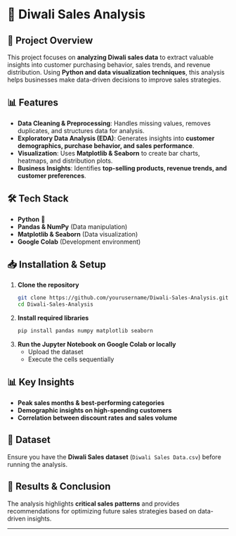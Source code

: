 # 🎇 Diwali Sales Analysis  

## 📌 Project Overview  
This project focuses on **analyzing Diwali sales data** to extract valuable insights into customer purchasing behavior, sales trends, and revenue distribution. Using **Python and data visualization techniques**, this analysis helps businesses make data-driven decisions to improve sales strategies.  

## 📊 Features  
- **Data Cleaning & Preprocessing**: Handles missing values, removes duplicates, and structures data for analysis.  
- **Exploratory Data Analysis (EDA)**: Generates insights into **customer demographics, purchase behavior, and sales performance**.  
- **Visualization**: Uses **Matplotlib & Seaborn** to create bar charts, heatmaps, and distribution plots.  
- **Business Insights**: Identifies **top-selling products, revenue trends, and customer preferences**.  

## 🛠️ Tech Stack  
- **Python** 🐍  
- **Pandas & NumPy** (Data manipulation)  
- **Matplotlib & Seaborn** (Data visualization)  
- **Google Colab** (Development environment)  

## 📥 Installation & Setup  
1. **Clone the repository**  
   ```bash
   git clone https://github.com/yourusername/Diwali-Sales-Analysis.git  
   cd Diwali-Sales-Analysis
   ```
2. **Install required libraries**  
   ```bash
   pip install pandas numpy matplotlib seaborn
   ```
3. **Run the Jupyter Notebook on Google Colab or locally**  
   - Upload the dataset  
   - Execute the cells sequentially  

## 📊 Key Insights  
- **Peak sales months & best-performing categories**  
- **Demographic insights on high-spending customers**  
- **Correlation between discount rates and sales volume**  

## 📎 Dataset  
Ensure you have the **Diwali Sales dataset** (`Diwali Sales Data.csv`) before running the analysis.  

## 📜 Results & Conclusion  
The analysis highlights **critical sales patterns** and provides recommendations for optimizing future sales strategies based on data-driven insights.  

---
